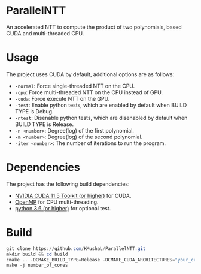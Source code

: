 # ParallelNTT

An accelerated NTT to compute the product of two polynomials, based CUDA and multi-threaded CPU. 

# Usage

The project uses CUDA by default, additional options are as follows:

- `-normal`: Force single-threaded NTT on the CPU.
- `-cpu`: Force multi-threaded NTT on the CPU instead of GPU.  
- `-cuda`: Force execute NTT on the GPU.
- `-test`: Enable python tests, which are enabled by default when BUILD TYPE is Debug.  
- `-ntest`: Disenable python tests, which are disenabled by default when BUILD TYPE is Release.
- `-n <number>`: Degree(log) of the first polynomial. 
- `-m <number>`: Degree(log) of the second polynomial.
- `-iter <number>`: The number of iterations to run the program. 

# Dependencies

The project has the following build dependencies:

- [NVIDIA CUDA 11.5 Toolkit (or higher)](https://developer.nvidia.com/cuda-toolkit) for CUDA.
- [OpenMP](https://www.openmp.org/) for CPU multi-threading.
- [python 3.6 (or higher)](https://developer.nvidia.com/cuda-toolkit) for optional test. 

# Build

```powershell
git clone https://github.com/KMushaL/ParallelNTT.git
mkdir build && cd build
cmake .. -DCMAKE_BUILD_TYPE=Release -DCMAKE_CUDA_ARCHITECTURES="your_cuda_compute_capability"
make -j number_of_cores
```

